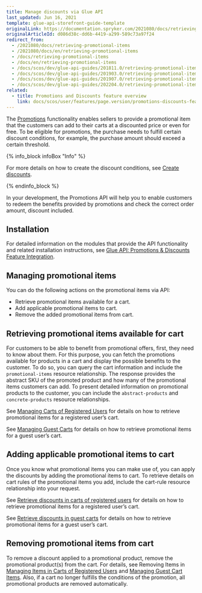 ```yaml
---
title: Manage discounts via Glue API
last_updated: Jun 16, 2021
template: glue-api-storefront-guide-template
originalLink: https://documentation.spryker.com/2021080/docs/retrieving-promotional-items
originalArticleId: d086d38c-dd6b-4419-a299-589c73a97f24
redirect_from:
  - /2021080/docs/retrieving-promotional-items
  - /2021080/docs/en/retrieving-promotional-items
  - /docs/retrieving-promotional-items
  - /docs/en/retrieving-promotional-items
  - /docs/scos/dev/glue-api-guides/201811.0/retrieving-promotional-items.html
  - /docs/scos/dev/glue-api-guides/201903.0/retrieving-promotional-items.html
  - /docs/scos/dev/glue-api-guides/201907.0/retrieving-promotional-items.html
  - /docs/scos/dev/glue-api-guides/202204.0/retrieving-promotional-items.html  
related:
  - title: Promotions and Discounts feature overview
    link: docs/scos/user/features/page.version/promotions-discounts-feature-overview.html
---
```


The [Promotions](/docs/pbc/all/discount-management/discount-management.html) functionality enables sellers to provide a promotional item that the customers can add to their carts at a discounted price or even for free. To be eligible for promotions, the purchase needs to fulfill certain discount conditions, for example, the purchase amount should exceed a certain threshold.

{% info_block infoBox "Info" %}

For more details on how to create the discount conditions, see [Create discounts](/docs/pbc/all/discount-management/manage-in-the-back-office/create-discounts.html).

{% endinfo_block %}

In your development, the Promotions API will help you to enable customers to redeem the benefits provided by promotions and check the correct order amount, discount included.

## Installation

For detailed information on the modules that provide the API functionality and related installation instructions, see [Glue API: Promotions & Discounts Feature Integration](/docs/scos/dev/feature-integration-guides/{{site.version}}/glue-api/glue-api-promotions-and-discounts-feature-integration.html).

## Managing promotional items

You can do the following actions on the promotional items via API:

* Retrieve promotional items available for a cart.
* Add applicable promotional items to cart.
* Remove the added promotional items from cart.

## Retrieving promotional items available for cart

For customers to be able to benefit from promotional offers, first, they need to know about them. For this purpose, you can fetch the promotions available for products in a cart and display the possible benefits to the customer. To do so, you can query the cart information and include the `promotional-items` resource relationship. The response provides the abstract SKU of the promoted product and how many of the promotional items customers can add. To present detailed information on promotional products to the customer, you can include the `abstract-products` and `concrete-products` resource relationships.

See [Managing Carts of Registered Users](/docs/scos/dev/glue-api-guides/{{site.version}}/managing-carts/carts-of-registered-users/managing-carts-of-registered-users.html) for details on how to retrieve promotional items for a registered user’s cart.

See [Managing Guest Carts](/docs/scos/dev/glue-api-guides/{{site.version}}/managing-carts/guest-carts/managing-guest-carts.html) for details on how to retrieve promotional items for a guest user’s cart.

## Adding applicable promotional items to cart

Once you know what promotional items you can make use of, you can apply the discounts by adding the promotional items to cart. To retrieve details on cart rules of the promotional items you add, include the cart-rule resource relationship into your request.

See [Retrieve discounts in carts of registered users](/docs/pbc/all/discount-management/manage-discounts-via-glue-api/retrieve-discounts-in-carts-of-registered-users.html) for details on how to retrieve promotional items for a registered user’s cart.

See [Retrieve discounts in guest carts](/docs/pbc/all/discount-management/manage-discounts-via-glue-api/retrieve-discounts-in-guest-carts.html) for details on how to retrieve promotional items for a guest user’s cart.

## Removing promotional items from cart

To remove a discount applied to a promotional product, remove the promotional product(s) from the cart. For details, see Removing Items in [Managing Items in Carts of Registered Users](/docs/scos/dev/glue-api-guides/{{site.version}}/managing-carts/carts-of-registered-users/managing-items-in-carts-of-registered-users.html#remove-items-from-a-registered-users-cart) and [Managing Guest Cart Items](/docs/marketplace/dev/glue-api-guides/{{site.version}}/guest-carts/managing-guest-cart-items.html#remove-an-item-from-a-guest-cart). Also, if a cart no longer fulfills the conditions of the promotion, all promotional products are removed automatically.
